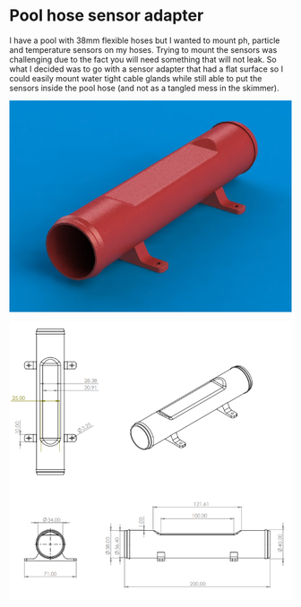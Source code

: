 # Pool hose sensor adapter

I have a pool with 38mm flexible hoses but I wanted to mount ph, particle and temperature sensors on my hoses. Trying to mount the sensors was challenging due to the fact you will need something that will not leak. So what I decided was to go with a sensor adapter that had a flat surface so I could easily mount water tight cable glands while still able to put the sensors inside the pool hose (and not as a tangled mess in the skimmer).

![Pool Hose Sensor Adapter Render](Render_v1.2.jpg?raw=true "Pool Hose Sensor Adapter Render")

![Pool Hose Sensor Adapter Schematic](Schematic_v1.2.png?raw=true "Pool Hose Sensor Adapter Schematic")
